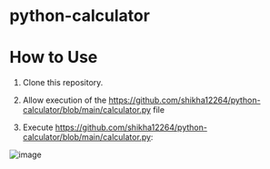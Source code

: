 # python-calculator

# How to Use
1. Clone this repository.

2. Allow execution of the https://github.com/shikha12264/python-calculator/blob/main/calculator.py file

3. Execute https://github.com/shikha12264/python-calculator/blob/main/calculator.py:

![image](https://user-images.githubusercontent.com/64529469/107082857-cd6f6480-681a-11eb-9983-f5183fe325b8.png)
